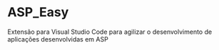 # ASP_Easy
Extensão para Visual Studio Code para agilizar o desenvolvimento de aplicações desenvolvidas em ASP
